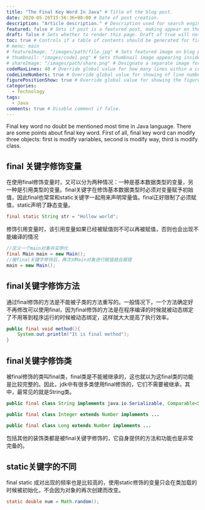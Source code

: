 ```yaml
---
title: "The Final Key Word In Java" # Title of the blog post.
date: 2020-05-26T15:56:36+08:00 # Date of post creation.
description: "Article description." # Description used for search engine.
featured: false # Sets if post is a featured post, making appear on the home page side bar.
draft: false # Sets whether to render this page. Draft of true will not be rendered.
toc: true # Controls if a table of contents should be generated for first-level links automatically.
# menu: main
# featureImage: "/images/path/file.jpg" # Sets featured image on blog post.
# thumbnail: "images/code1.png" # Sets thumbnail image appearing inside card on homepage. # analysis cloud code1 code2 code3 data1 data2 distribution file github linux search
# shareImage: "/images/path/share.png" # Designate a separate image for social media sharing.
codeMaxLines: 40 # Override global value for how many lines within a code block before auto-collapsing.
codeLineNumbers: true # Override global value for showing of line numbers within code block.
figurePositionShow: true # Override global value for showing the figure label.
categories:
  - Technology
tags:
  - Java
comments: true # Disable comment if false.
---
```

Final key word no doubt be mentioned most time in Java language. There are some points about final key word. First of all, final key word can modify three objects: first is modify variables, second is modify way, third is modify class.
<!--more-->

## final 关键字修饰变量

在使用final修饰变量时，又可以分为两种情况：一种是基本数据类型的变量，另一种是引用类型的变量。final关键字在修饰基本数据类型时必须对变量赋予初始值，因此final也常常和static关键字一起用来声明常量值。final正好限制了必须赋值，static声明了静态变量。

```java
final static String str = "Hollow world";
```

修饰引用变量时，该引用变量如果已经被赋值则不可以再被赋值，否则也会出现不能编译的情况

```java
//定义一个main对象并实例化
final Main main = new Main();
//被final关键字修饰后，再次对Main对象进行赋值就会报错
main = new Main();
```

## final关键字修饰方法

通过final修饰的方法是不能被子类的方法重写的。一般情况下，一个方法确定好不再修改可以使用final，因为final修饰的方法是在程序编译的时候就被动态绑定了不用等到程序运行的时候被动态绑定，这样就大大提高了执行效率。

```java
public final void method(){
	System.out.println("It is final method");
}
```

## final关键字修饰类

被final修饰的类叫final类，final类是不能被继承的，这也就以为这final类的功能是比较完整的。因此，jdk中有很多类使用final修饰的，它们不需要被继承，其中，最常见的就是String类。

```java
public final class String implements java.io.Serializable, Comparable<String>
```

```java
public final class Integer extends Number implements ...
```

```java
public final class Long extends Number implements ...
```

包括其他的装饰类都是被final关键字修饰的，它自身提供的方法和功能也是非常完备的。

## static关键字的不同

final static 成对出现的频率也是比较高的，使用static修饰的变量只会在类加载的时候被初始化，不会因为对象的再次创建而改变。

```java
static double num = Math.random();
```

